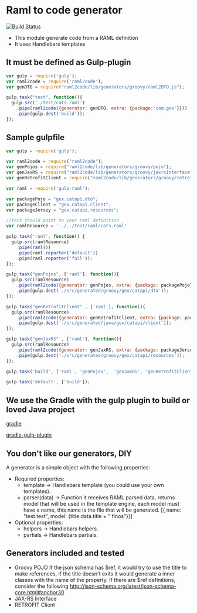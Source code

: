 # Raml to code generator


[![Build Status](https://img.shields.io/travis/gextech/raml2code/master.svg?style=flat)](https://travis-ci.org/gextech/raml2code)
  
  * This module generate code from a RAML definition
  * It uses Handlebars templates

## It must be defined as Gulp-plugin
```js
var gulp = require('gulp');
var raml2code = require('raml2code');
var genDTO = require("raml2code/lib/generators/groovy/raml2DTO.js");

gulp.task("test", function(){
  gulp.src('./test/cats.raml')
    .pipe(raml2code({generator: genDTO, extra: {package:'com.gex'}}))
    .pipe(gulp.dest('build'));
});

```

## Sample gulpfile

```js
var gulp = require('gulp');

var raml2code = require("raml2code");
var genPojos = require("raml2code/lib/generators/groovy/pojo");
var genJaxRS = require("raml2code/lib/generators/groovy/jaxrsInterface");
var genRetrofitClient = require("raml2code/lib/generators/groovy/retrofitClient");

var raml = require('gulp-raml');

var packagePojo = "gex.catapi.dto";
var packageClient = "gex.catapi.client";
var packageJersey = "gex.catapi.resources";

//this should point to your raml definition
var ramlResource = '../../test/raml/cats.raml'

gulp.task('raml', function() {
  gulp.src(ramlResource)
    .pipe(raml())
    .pipe(raml.reporter('default'))
    .pipe(raml.reporter('fail'));
});

gulp.task("genPojos", ['raml'], function(){
  gulp.src(ramlResource)
    .pipe(raml2code({generator: genPojos, extra: {package: packagePojo}}))
    .pipe(gulp.dest('./src/generated/groovy/gex/catapi/dto'));
});

gulp.task("genRetrofitClient" , ['raml'], function(){
  gulp.src(ramlResource)
    .pipe(raml2code({generator: genRetrofitClient, extra: {package: packageClient, importPojos: packagePojo}}))
    .pipe(gulp.dest('./src/generated/java/gex/catapi/client'));
});

gulp.task("genJaxRS" , ['raml'], function(){
  gulp.src(ramlResource)
    .pipe(raml2code({generator: genJaxRS, extra: {package: packageJersey, importPojos: packagePojo}}))
    .pipe(gulp.dest('./src/generated/groovy/gex/catapi/resources'));
});

gulp.task('build', ['raml', 'genPojos',  'genJaxRS', 'genRetrofitClient']);

gulp.task('default', ['build']);

```

## We use the Gradle with the gulp plugin to build or loved Java project
[gradle](https://www.gradle.org/)

[gradle-gulp-plugin](https://github.com/filipblondeel/gradle-gulp-plugin)

  
## You don't like our generators, DIY

A generator is a simple object with the following properties:

 * Required properties:
    * template -> Handlebars template (you could use your own templates).
    * parser(data) -> Function it receives RAML parsed data, returns model that will be used in the
     template engine, each model must have a name, this name is the file that will be generated.
    [{ name: "test.test", model: {title:data.title + " finos"}}]
 * Optional properties:
    * helpers -> Handlebars helpers.  
    * partials -> Handlebars partials. 


## Generators included and tested
  * Groovy POJO
    If the json schema has $ref, it would try to use the title to make references, if the title doesn't exits
    it would generate a inner classes with the name of the property.
    If there are $ref definitions, consider the following http://json-schema.org/latest/json-schema-core.html#anchor30
  * JAX-RS Interface
  * RETROFIT Client


    




